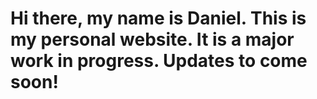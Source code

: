 # Hi there, my name is Daniel. This is my personal website. It is a major work in progress. Updates to come soon!
